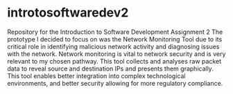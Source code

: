 # introtosoftwaredev2
Repository for the Introduction to Software Development Assignment 2
The prototype I decided to focus on was the Network Monitoring Tool due to its critical role in identifying malicious network activity and diagnosing issues with the network. Network monitoring is vital to network security and is very relevant to my chosen pathway. This tool collects and analyses raw packet data to reveal source and destination IPs and presents them graphically. This tool enables better integration into complex technological environments, and better security allowing for more regulatory compliance.
